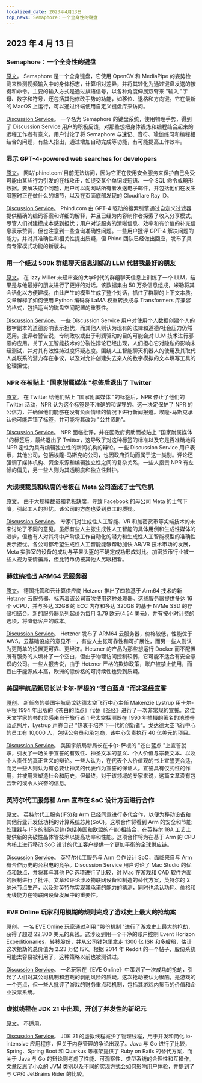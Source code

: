 ```yaml
---
localized_date: 2023年4月13日
top_news: Semaphore：一个全身性的键盘
---
```


## 2023 年 4 月 13 日

### Semaphore：一个全身性的键盘

[原文](https://github.com/everythingishacked/Semaphore)。
Semaphore 是一个全身键盘，它使用 OpenCV 和 MediaPipe 的姿势检测来检测视频输入中的身体标志，计算相对差异，并将其转化为通过键盘发送的按键和命令。主要的输入方式是通过旗语信号，以各种角度伸展双臂来 "输入 "字母、数字和符号，还包括其他修改手势的功能，如移位、退格和方向键。它在最新的 MacOS 上运行，可以通过终端使用自定义键盘库来访问。

[Discussion Service](http://news.ycombinator.com/item?id=35536550)。
一个名为 Semaphore 的键盘系统，使用物理手势，得到了 Discussion Service 用户的积极反馈，对那些想把身体锻炼和编程结合起来的远程工作者有意义。用户讨论了将 Semaphore 与速记、音符、瑜伽练习和编程相结合的问题，有些人指出，通过增加自动完成等功能，有可能提高工作效率。

### 显示 GPT-4-powered web searches for developers

[原文](https://www.phind.com)。
网站'phind.com'目前无法访问，因为它正在使用安全服务来保护自己免受可能由某些行为引发的在线攻击，如提交某个单词或短语、一个 SQL 命令或畸形数据。要解决这个问题，用户可以向网站所有者发送电子邮件，并包括他们在发生阻塞时正在做什么的细节，以及在页面底部发现的 Cloudflare Ray ID。

[Discussion Service](http://news.ycombinator.com/item?id=35543668)。
Phind.com 由 GPT-4 驱动的搜索引擎通过自定义过滤器提供精确的编码答案和详细的解释，并且已经为内容制作者探索了收入分享模式，尽管人们对建模成本感到担忧；用户对该服务的清晰信息、效率和有价值的补充信息表示赞赏，但也注意到一些查询准确性问题。一些用户批评 GPT-4 解决问题的能力，并对其准确性和相关性提出质疑，但 Phind 团队已经做出回应，发布了具有专家模式功能的新版本。

### 用一个经过 500k 群组聊天信息训练的 LLM 代替我最好的朋友

[原文](https://www.izzy.co/blogs/robo-boys.html)。
在 Izzy Miller 未经审查的大学时代的群组聊天信息上训练了一个 LLM，结果是与他最好的朋友进行了更好的对话。该数据集由 50 万条信息组成，米勒将其会话化以方便建模。由此产生的模型生成了整个对话，抓住了群聊的上下文本质。文章解释了如何使用 Python 编码将 LaMA 权重转换成与 Transformers 库兼容的格式，包括适当的磁盘空间配置的重要性。

[Discussion Service](http://news.ycombinator.com/item?id=35540154)。
一些 Discussion Service 用户对使用个人数据创建个人的数字副本的道德影响表示担忧，而其他人则认为现有的法律和道德/社会压力仍然适用。批评者警告说，专制政权或出于利润驱动的目的可能会对 LLM 技术进行邪恶的应用。关于人工智能技术的分裂性辩论已经出现，人们担心它对隐私的影响未经测试，并对其有效性持过度怀疑态度。围绕人工智能聊天机器人的使用及其取代人类联系的潜力存在争议，以及对允许创建失去亲人的数字模拟的文本填写工具的伦理担忧。

### NPR 在被贴上 "国家附属媒体 "标签后退出了 Twitter

[原文](https://www.wbur.org/npr/1169269161/npr-leaves-twitter-government-funded-media-label)。
在 Twitter 给他们贴上 "国家附属媒体 "的标签后，NPR 停止了他们的 Twitter 活动，NPR 认为这个标签是不准确的和误导的。这一决定保护了 NPR 的公信力，并确保他们能够在没有负面情绪的情况下进行新闻报道。埃隆-马斯克承认他可能弄错了标签，并可能将其改为 "公共资助"。

[Discussion Service](http://news.ycombinator.com/item?id=35539280)。
NPR 面临批评，并在因政府资助而被贴上 "国家附属媒体 "的标签后，最终退出了 Twitter，这导致了对这种标签的标准以及它是否准确地将 NPR 定性为具有编辑独立性的新闻机构的辩论。一些 Discussion Service 用户表示，其他公司，包括埃隆-马斯克的公司，也因政府资助而属于这一类别。评论还强调了媒体机构、资金来源和编辑独立性之间的复杂关系，一些人指责 NPR 有左倾的偏见，另一些人则为其透明度和独立性辩护。

### 大规模裁员和缺席的老板在 Meta 公司造成了士气危机

[原文](https://www.nytimes.com/2023/04/12/technology/meta-layoffs-employees-management.html)。
由于大规模裁员和老板缺席，导致 Facebook 的母公司 Meta 的士气下降，引起工人的担忧。该公司的方向也受到员工的质疑。

[Discussion Service](http://news.ycombinator.com/item?id=35537813)。
专家们对生成性人工智能、VR 和加密货币等尖端技术的未来讨论了不同的意见。虽然有些人主张生成性人工智能的具体用例和生成性媒体的进步，但也有人对其将中产阶级工作自动化的潜力和生成性人工智能模型的准确性表示担忧。各公司都希望生成性人工智能能够帮助加快 AR/VR 技术市场的发展，Meta 实验室的设备的成功与苹果头盔的不确定成功形成对比。加密货币行业被一些人视为亲情骗局，但比特币仍被其他人另眼相看。

### 赫兹纳推出 ARM64 云服务器

[原文](https://www.hetzner.com/press-release/arm64-cloud/)。
德国托管和云计算供应商 Hetzner 推出了四款基于 Arm64 技术的新 Hetzner 云服务器，标志着该公司首次使用这种处理器。这些服务器提供多达 16 个 vCPU，并与多达 32GB 的 ECC 内存和多达 320GB 的基于 NVMe SSD 的存储相结合。新的服务器系列起价为每月 3.79 欧元(4.54 美元)，并有按小时计费的选项，将降低客户的成本。

[Discussion Service](http://news.ycombinator.com/item?id=35540084)。
Hetzner 发布了 ARM64 云服务器，价格较低，性能优于 AWS。云基础设施的意见不一，有些人主张可靠性和可扩展性，而另一些人则认为更简单的设置更可靠、更经济。Hetzner 的产品为那些想运行 Docker 而不配置所有服务的人填补了一个空白，但由于物理访问控制较弱，它可能不适合有安全意识的公司。一些人报告说，由于 Hetzner 严格的欺诈政策，账户被禁止使用，而且由于能源成本高，欧洲的低价格的可持续性也受到质疑。

### 美国宇航局新局长以卡尔-萨根的 "苍白蓝点 "而非圣经宣誓

[原创](https://www.independent.co.uk/space/nasa-director-carl-sagan-oath-b2317698.html)。
新任命的美国宇航局戈达德太空飞行中心主任 Makenzie Lystrup 用卡尔-萨根 1994 年出版的《苍白的蓝点》代替《圣经》进行了一次非常规的宣誓。这位天文学家的书的灵感来自于旅行者 1 号太空探测器在 1990 年拍摄的著名的地球苍蓝点照片，Lystrup 声称自己 "热衷于培养下一代的创新者"。戈达德太空飞行中心的员工有 10,000 人，包括公务员和承包商，该中心负责执行 40 亿美元的项目。

[Discussion Service](http://news.ycombinator.com/item?id=35536612)。
美国宇航局新局长在卡尔-萨根的 "苍白蓝点 "上宣誓就职，引发了一场关于宣誓的有效性、神圣文本的意义、个人价值与宗教文本、以及个人责任的真正含义的辩论。一些人认为，在代表个人价值观的书上宣誓更合适，而另一些人则认为有必要让神灵的代表作为宣誓的保证人。宣誓具有仪式性的作用，并被用来塑造社会和历史，但最终，对于该领域的专家来说，这篇文章没有包含新的或令人兴奋的信息。

### 英特尔代工服务和 Arm 宣布在 SoC 设计方面进行合作

[原文](https://www.intel.com/content/www/us/en/newsroom/news/intel-foundry-arm-announce-multigeneration-collaboration-leading-edge-soc-design.html)。
英特尔代工服务(IFS)和 Arm 已经同意进行多代合作，以便为移动设备和其他行业开发低功耗的计算系统芯片(SoC)。这项合作将看到 Arm 的安全和节能处理器与 IFS 的制造足迹(包括美国和欧盟的产能)相结合，在英特尔 18A 工艺上提供新的突破性晶体管技术以提高功率和性能。这项合作将为在基于 Arm 的 CPU 内核上进行移动 SoC 设计的代工客户提供一个更加平衡的全球供应链。

[Discussion Service](http://news.ycombinator.com/item?id=35539057)。
英特尔代工服务与 Arm 合作设计 SoC，面临来自与 Arm 有合作历史的台积电的竞争。Discussion Service 用户讨论了 Mac Studio 的优点和缺点，并将其与其他 PC 选项进行了比较，对 Mac 在游戏和 CAD 软件方面的限制进行了批评。文章和评论涉及物联网设备和制造的替代方案，英特尔的 2 纳米节点生产，以及对英特尔实现其承诺的能力的猜测，同时也承认功耗、价格和无线能力在物联网设备发展中的重要性。

### EVE Online 玩家利用模糊的规则完成了游戏史上最大的抢劫案

[原创](https://www.pcgamer.com/eve-online-player-uses-obscure-rule-to-pull-off-the-biggest-heist-in-the-games-history/)。
一名 EVE Online 玩家通过利用 "股份机制 "进行了游戏史上最大的抢劫，获得了超过 22,300 美元的真钱。这涉及到用一个干净的账户控制 Event Horizon Expeditionaries，转移股份，并从公司钱包里拿走 1300 亿 ISK 和多艘船，估计这次抢劫的总价值为 2.23 万亿 ISK。根据 2014 年 Reddit 的一个帖子，股份系统可能太容易被利用了，这种策略以前也被测试过。

[Discussion Service](http://news.ycombinator.com/item?id=35533711)。
一名玩家在《EVE Online》中策划了一次成功的抢劫，引起了人们对其公司机制和游戏的剥削风险的质疑。这次抢劫被认为很酷，是游戏的一个亮点，但一些人批评了游戏的财务重点和机制，包括其游戏内货币的价值和企业投票系统。

### 虚拟线程在 JDK 21 中出现，开创了并发性的新纪元

[原文](https://www.infoq.com/news/2023/04/virtual-threads-arrives-jdk21/)。
不适用。

[Discussion Service](http://news.ycombinator.com/item?id=35535906)。
JDK 21 的虚拟线程减少了物理线程，用于并发和简化 io-intensive 应用程序，但关于内存管理的争论出现了。Java 与 Go 进行了比较，Spring、Spring Boot 和 Quarkus 等框架提供了 Ruby on Rails 的替代方案，而关于 Java 与 Go 的辩论则考虑了性能、可观察性、类型系统的合理性和互操作。文章反思了小众的 JVM 类别以及不同的实现方式会如何影响用户体验，并提到了与 C#和 JetBrains Rider 的比较。

</Steps>
